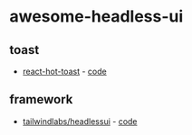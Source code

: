 # awesome-headless-ui

## toast

- [react-hot-toast](https://github.com/timolins/react-hot-toast) - [code](https://github.com/timolins/react-hot-toast)


## framework

- [tailwindlabs/headlessui](https://headlessui.com/) - [code](https://github.com/tailwindlabs/headlessui)
